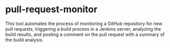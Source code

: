 # pull-request-monitor
This tool automates the process of monitoring a GitHub repository for new pull requests, triggering a build process in a Jenkins server, analyzing the build results, and posting a comment on the pull request with a summary of the build analysis.
